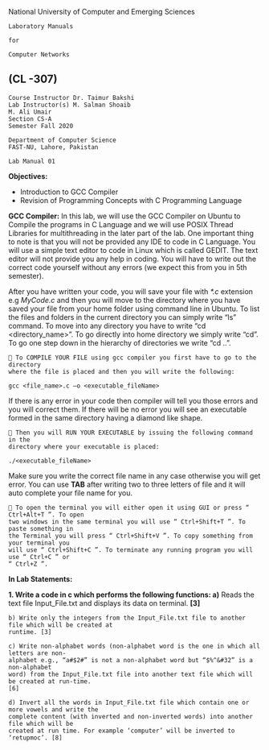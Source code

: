 National University of Computer and Emerging Sciences

```
Laboratory Manuals
```
```
for
```
```
Computer Networks
```
## (CL -307)

```
Course Instructor Dr. Taimur Bakshi
Lab Instructor(s) M. Salman Shoaib
M. Ali Umair
Section CS-A
Semester Fall 2020
```
```
Department of Computer Science
FAST-NU, Lahore, Pakistan
```

```
Lab Manual 01
```
**Objectives:**

- Introduction to GCC Compiler
- Revision of Programming Concepts with C Programming Language

**GCC Compiler:**
In this lab, we will use the GCC Compiler on Ubuntu to Compile the programs in C Language
and we will use POSIX Thread Libraries for multithreading in the later part of the lab. One
important thing to note is that you will not be provided any IDE to code in C Language. You will
use a simple text editor to code in Linux which is called GEDIT. The text editor will not provide
you any help in coding. You will have to write out the correct code yourself without any errors
(we expect this from you in 5th semester).

After you have written your code, you will save your file with _*.c_ extension e.g _MyCode.c_ and
then you will move to the directory where you have saved your file from your home folder using
command line in Ubuntu. To list the files and folders in the current directory you can simply
write “ls” command. To move into any directory you have to write “cd <directory_name>”. To
go directly into home directory we simply write “cd”. To go one step down in the hierarchy of
directories we write “cd ..”.

```
 To COMPILE YOUR FILE using gcc compiler you first have to go to the directory
where the file is placed and then you will write the following:
```
```
gcc <file_name>.c –o <executable_fileName>
```
If there is any error in your code then compiler will tell you those errors and you will correct
them. If there will be no error you will see an executable formed in the same directory having a
diamond like shape.

```
 Then you will RUN YOUR EXECUTABLE by issuing the following command in the
directory where your executable is placed:
```
```
./<executable_fileName>
```
Make sure you write the correct file name in any case otherwise you will get error. You can use
**TAB** after writing two to three letters of file and it will auto complete your file name for you.

```
 To open the terminal you will either open it using GUI or press “ Ctrl+Alt+T ”. To open
two windows in the same terminal you will use “ Ctrl+Shift+T ”. To paste something in
the Terminal you will press “ Ctrl+Shift+V ”. To copy something from your terminal you
will use “ Ctrl+Shift+C ”. To terminate any running program you will use “ Ctrl+C ” or
“ Ctrl+Z ”.
```

**In Lab Statements:**

**1. Write a code in c which performs the following functions:
a)** Reads the text file Input_File.txt and displays its data on terminal. **[3]**

```
b) Write only the integers from the Input_File.txt file to another file which will be created at
runtime. [3]
```
```
c) Write non-alphabet words (non-alphabet word is the one in which all letters are non-
alphabet e.g., “a#$2#” is not a non-alphabet word but “$%^&#32” is a non-alphabet
word) from the Input_File.txt file into another text file which will be created at run-time.
[6]
```
```
d) Invert all the words in Input_File.txt file which contain one or more vowels and write the
complete content (with inverted and non-inverted words) into another file which will be
created at run time. For example ‘computer’ will be inverted to ‘retupmoc’. [8]
```

